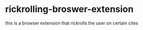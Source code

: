 # rickrolling-broswer-extension
this is a browser extension that rickrolls the user on certain cites
